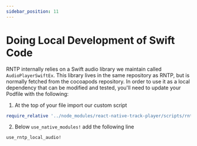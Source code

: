 ```yaml
---
sidebar_position: 11
---
```


# Doing Local Development of Swift Code

RNTP internally relies on a Swift audio library we maintain called `AudioPlayerSwiftEx`. This library lives in the same repository as RNTP, but is normally fetched from the cocoapods repository. In order to use it as a local dependency that can be modified and tested, you'll need to update your Podfile with the following:

1. At the top of your file import our custom script

```ruby
require_relative '../node_modules/react-native-track-player/scripts/rntp_pods'
```

2. Below `use_native_modules!` add the following line

```ruby
use_rntp_local_audio!
```
